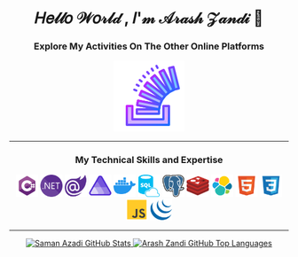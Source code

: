 <div align="center">

# 𝐻𝑒𝓁𝓁𝑜 𝒲𝑜𝓇𝓁𝒹 , 𝐼'𝓂 𝒜𝓇𝒶𝓈𝒽 𝒵𝒶𝓃𝒹𝒾 👋

### Explore My Activities On The Other Online Platforms

[![Stack Overflow](./Icons/Gradient%20icons/stackoverflow.svg)](https://stackoverflow.com/users/3046588/arash-zandi)

---
 
### My Technical Skills and Expertise

[<img async src="./Icons/csharp.svg" alt="C#" height="40">](https://github.com/zandiarash)
[<img async src="./Icons/dotnet.svg" alt="Dotnet" height="40">](https://github.com/zandiarash)
[<img async src="./Icons/blazor.svg" alt="blazor" height="40" >](https://github.com/zandiarash)
[<img async src="./Icons/aspire.svg" alt="Aspire" height="40">](https://github.com/zandiarash)
[<img async src="./Icons/docker.svg" alt="Docker" height="40">](https://github.com/zandiarash)
[<img async src="./Icons/sql.svg" alt="MSSQL" height="40">](https://github.com/zandiarash)
[<img async src="./Icons/postgres.svg" alt="C#" height="40">](https://github.com/zandiarash)
[<img async src="./Icons/redis.svg" alt="Redis" height="40">](https://github.com/zandiarash)
[<img async src="./Icons/elk.svg" alt="ElasticSearch" height="40">](https://github.com/zandiarash)
[<img async src="./Icons/html.svg" alt="Html" height="40">](https://github.com/zandiarash)
[<img async src="./Icons/css.svg" alt="CSS" height="40">](https://github.com/zandiarash)
[<img async src="./Icons/js.svg" alt="JS" height="40">](https://github.com/zandiarash)
[<img async src="./Icons/jquery.svg" alt="jQuery" height="40">](https://github.com/zandiarash)

---

  <a href="https://github.com/zandiarash">
    <img height="180em" src="https://github-readme-stats.vercel.app/api?username=zandiarash&show_icons=true&theme=transparent&count_private=true" alt="Saman Azadi GitHub   Stats" />
    <img height="180em" src="https://github-readme-stats.vercel.app/api/top-langs/?username=zandiarash&theme=transparent&layout=compact&v=1&exclude_repo=Sam.SchoolProjects" 
      alt="Arash Zandi GitHub Top Languages" />
  </a>

</div>
